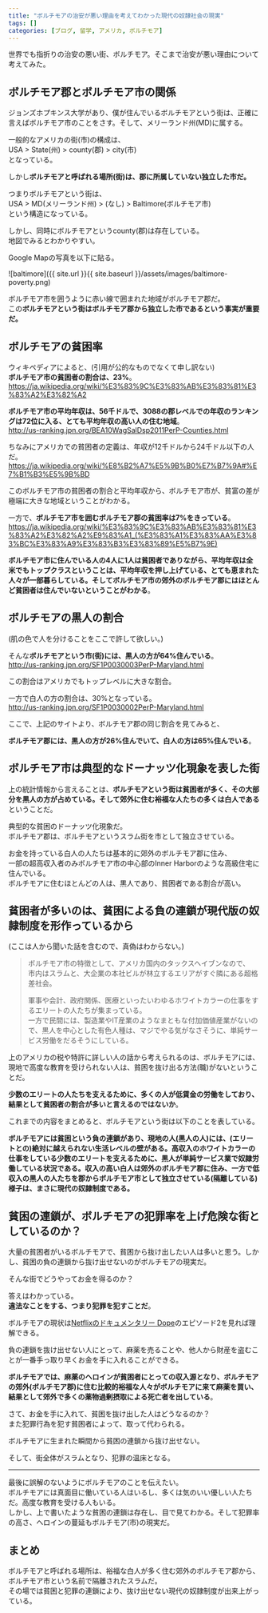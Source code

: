 ```yaml
---
title: "ボルチモアの治安が悪い理由を考えてわかった現代の奴隷社会の現実"
tags: []
categories: [ブログ, 留学, アメリカ, ボルチモア]
---
```


世界でも指折りの治安の悪い街、ボルチモア。そこまで治安が悪い理由について考えてみた。  

## ボルチモア郡とボルチモア市の関係

ジョンズホプキンス大学があり、僕が住んでいるボルチモアという街は、正確に言えばボルチモア市のことをさす。そして、メリーランド州(MD)に属する。

一般的なアメリカの街(市)の構成は、  
USA > State(州) > county(郡) > city(市)  
となっている。  

しかし**ボルチモアと呼ばれる場所(街)は、郡に所属していない独立した市だ。**  

つまりボルチモアという街は、  
USA > MD(メリーランド州) > (なし) > Baltimore(ボルチモア市)  
という構造になっている。  

しかし、同時にボルチモアというcounty(郡)は存在している。  
地図でみるとわかりやすい。  

Google Mapの写真を以下に貼る。  

![baltimore]({{ site.url }}{{ site.baseurl }}/assets/images/baltimore-poverty.png)  

ボルチモア市を囲うように赤い線で囲まれた地域がボルチモア郡だ。  
この**ボルチモアという街はボルチモア郡から独立した市であるという事実が重要だ。**  

## ボルチモアの貧困率

ウィキペディアによると、(引用が公的なものでなくて申し訳ない)  
**ボルチモア市の貧困者の割合は、23%**。  
<https://ja.wikipedia.org/wiki/%E3%83%9C%E3%83%AB%E3%83%81%E3%83%A2%E3%82%A2>  

**ボルチモア市の平均年収は、56千ドルで、3088の郡レベルでの年収のランキングは72位に入る、とても平均年収の高い人の住む地域**。  
<http://us-ranking.jpn.org/BEA10WagSalDsp2011PerP-Counties.html>  

ちなみにアメリカでの貧困者の定義は、年収が12千ドルから24千ドル以下の人だ。  
<https://ja.wikipedia.org/wiki/%E8%B2%A7%E5%9B%B0%E7%B7%9A#%E7%B1%B3%E5%9B%BD>  

このボルチモア市の貧困者の割合と平均年収から、ボルチモア市が、貧富の差が極端に大きな地域ということがわかる。  

一方で、**ボルチモア市を囲むボルチモア郡の貧困率は7%をきっている**。  
<https://ja.wikipedia.org/wiki/%E3%83%9C%E3%83%AB%E3%83%81%E3%83%A2%E3%82%A2%E9%83%A1_(%E3%83%A1%E3%83%AA%E3%83%BC%E3%83%A9%E3%83%B3%E3%83%89%E5%B7%9E)>  


**ボルチモア市に住んでいる人の4人に1人は貧困者でありながら、平均年収は全米でもトップクラスということは、平均年収を押し上げている、とても恵まれた人々が一部暮らしている。そしてボルチモア市の郊外のボルチモア郡にはほとんど貧困者は住んでいないということがわかる**。  



## ボルチモアの黒人の割合

(肌の色で人を分けることをここで許して欲しい。)  

そんな**ボルチモアという市(街)には、黒人の方が64%住んでいる**。  
<http://us-ranking.jpn.org/SF1P0030003PerP-Maryland.html>  

この割合はアメリカでもトップレベルに大きな割合。  

一方で白人の方の割合は、30%となっている。  
<http://us-ranking.jpn.org/SF1P0030002PerP-Maryland.html>  

ここで、上記のサイトより、ボルチモア郡の同じ割合を見てみると、  

**ボルチモア郡には、黒人の方が26%住んでいて、白人の方は65%住んでいる**。  


## ボルチモア市は典型的なドーナッツ化現象を表した街

上の統計情報から言えることは、**ボルチモアという街は貧困者が多く、その大部分を黒人の方が占めている。そして郊外に住む裕福な人たちの多くは白人である**ということだ。  

典型的な貧困のドーナッツ化現象だ。  
ボルチモア郡は、ボルチモアというスラム街を市として独立させている。  

お金を持っている白人の人たちは基本的に郊外のボルチモア郡に住み、  
一部の超高収入者のみボルチモア市の中心部のInner Harborのような高級住宅に住んでいる。  
ボルチモアに住むほとんどの人は、黒人であり、貧困者である割合が高い。  


## 貧困者が多いのは、貧困による負の連鎖が現代版の奴隷制度を形作っているから

(ここは人から聞いた話を含むので、真偽はわからない。)  

> ボルチモア市の特徴として、アメリカ国内のタックスヘイブンなので、  
> 市内はスラムと、大企業の本社ビルが林立するエリアがすぐ隣にある超格差社会。  
> 
> 軍事や会計、政府関係、医療といったいわゆるホワイトカラーの仕事をするエリートの人たちが集まっている。  
> 一方で民間には、製造業やIT産業のようなまともな付加価値産業がないので、黒人を中心とした有色人種は、マジでやる気がなさそうに、単純サービス労働をだるそうにしている。  


上のアメリカの税や特許に詳しい人の話から考えられるのは、ボルチモアには、現地で高度な教育を受けられない人は、貧困を抜け出る方法(職)がないということだ。  


**少数のエリートの人たちを支えるために、多くの人が低賃金の労働をしており、結果として貧困者の割合が多いと言えるのではないか**。   


これまでの内容をまとめると、ボルチモアという街は以下のことを表している。  


**ボルチモアには貧困という負の連鎖があり、現地の人(黒人の人)には、(エリートとの)絶対に越えられない生活レベルの壁がある。高収入のホワイトカラーの仕事をしている少数のエリートを支えるために、黒人が単純サービス業で奴隷労働している状況である。収入の高い白人は郊外のボルチモア郡に住み、一方で低収入の黒人の人たちを郡からボルチモア市として独立させている(隔離している)様子は、まさに現代の奴隷制度である。**  


## 貧困の連鎖が、ボルチモアの犯罪率を上げ危険な街としているのか？

大量の貧困者がいるボルチモアで、貧困から抜け出したい人は多いと思う。しかし、貧困の負の連鎖から抜け出せないのがボルチモアの現実だ。  

そんな街でどうやってお金を得るのか？  

答えはわかっている。  
**違法なことをする、つまり犯罪を犯すことだ**。  

ボルチモアの現状は[Netflixのドキュメンタリー Dope](https://www.netflix.com/title/80178726)のエピソード2を見れば理解できる。  

負の連鎖を抜け出せない人にとって、麻薬を売ることや、他人から財産を盗むことが一番手っ取り早くお金を手に入れることができる。  

**ボルチモアでは、麻薬のヘロインが貧困者にとっての収入源となり、ボルチモアの郊外(ボルチモア郡)に住む比較的裕福な人々がボルチモアに来て麻薬を買い、結果として郊外で多くの薬物過剰摂取による死亡者を出している**。  

さて、お金を手に入れて、貧困を抜け出した人はどうなるのか？  
また犯罪行為を犯す貧困者によって、取って代わられる。  

ボルチモアに生まれた瞬間から貧困の連鎖から抜け出せない。  

そして、街全体がスラムとなり、犯罪の温床となる。  

---
最後に誤解のないようにボルチモアのことを伝えたい。  
ボルチモアには真面目に働いている人はいるし、多くは気のいい優しい人たちだ。高度な教育を受ける人もいる。  
しかし、上で書いたような貧困の連鎖は存在し、目で見てわかる。そして犯罪率の高さ、ヘロインの蔓延もボルチモア(市)の現実だ。  

## まとめ

ボルチモアと呼ばれる場所は、裕福な白人が多く住む郊外のボルチモア郡から、ボルチモア市という名前で隔離されたスラムだ。  
その場では貧困と犯罪の連鎖により、抜け出せない現代の奴隷制度が出来上がっている。  

